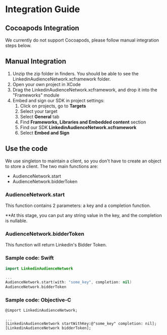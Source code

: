 # Integration Guide
## Cocoapods Integration
We currently do not support Cocoapods, please follow manual integration steps below.

## Manual Integration
1. Unzip the zip folder in finders. You should be able to see the LinkedinAudienceNetwork.xcframework folder.
2. Open your own project in XCode
3. Drag the LinkedinAudienceNetwork.xcframework, and drop it into the "Frameworks" module
4. Embed and sign our SDK in project settings:
    1. Click on projects, go to **Targets**
    2. Select your target
    3. Select **General** tab
    4. Find **Frameworks, Libraries and Embedded content** section
    5. Find our SDK **LinkedinAudienceNetwork.xcframework**
    6. Select **Embed and Sign**

## Use the code
We use singleton to maintain a client, so you don't have to create an object to store a client.
The two main functions are:

* AudienceNetwork.start
* AudienceNetwork.bidderToken

### AudienceNetwork.start
This function contains 2 parameters: a key and a completion function.

**At this stage, you can put any string value in the key, and the completion is nullable.
### AudienceNetwork.bidderToken
This function will return Linkedin's Bidder Token.

### Sample code: Swift
```swift
import LinkedinAudienceNetwork

...
AudienceNetwork.start(with: "some_key", completion: nil)
AudienceNetwork.bidderToken
```
### Sample code: Objective-C
```objc
@import LinkedinAudienceNetwork;

...
[LinkedinAudienceNetwork startWithKey:@"some_key" completion: nil];
[LinkedinAudienceNetwork bidderToken];
```

